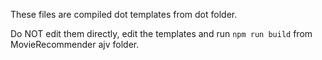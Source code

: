 These files are compiled dot templates from dot folder.

Do NOT edit them directly, edit the templates and run `npm run build` from MovieRecommender ajv folder.
